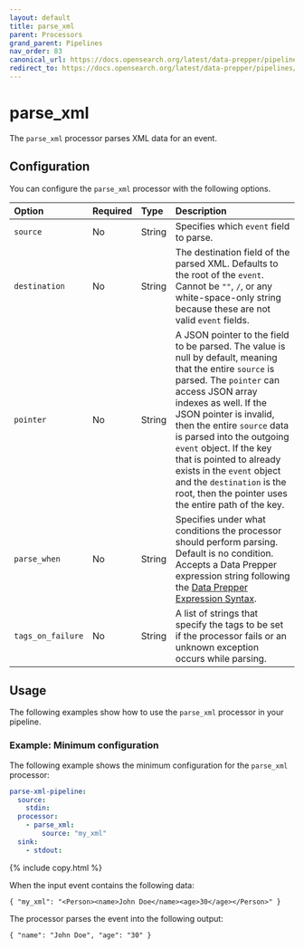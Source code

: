 ```yaml
---
layout: default
title: parse_xml
parent: Processors
grand_parent: Pipelines
nav_order: 83
canonical_url: https://docs.opensearch.org/latest/data-prepper/pipelines/configuration/processors/parse-xml/
redirect_to: https://docs.opensearch.org/latest/data-prepper/pipelines/configuration/processors/parse-xml/
---
```


# parse_xml

The `parse_xml` processor parses XML data for an event.

## Configuration

You can configure the `parse_xml` processor with the following options.

| Option | Required | Type | Description |
| :--- | :--- | :--- | :--- | 
| `source` | No | String | Specifies which `event` field to parse. |
| `destination` | No | String | The destination field of the parsed XML. Defaults to the root of the `event`. Cannot be `""`, `/`, or any white-space-only string because these are not valid `event` fields. |
| `pointer` | No | String | A JSON pointer to the field to be parsed. The value is null by default, meaning that the entire `source` is parsed. The `pointer` can access JSON array indexes as well. If the JSON pointer is invalid, then the entire `source` data is parsed into the outgoing `event` object. If the key that is pointed to already exists in the `event` object and the `destination` is the root, then the pointer uses the entire path of the key. |
| `parse_when` | No | String | Specifies under what conditions the processor should perform parsing. Default is no condition. Accepts a Data Prepper expression string following the [Data Prepper Expression Syntax]({{site.url}}{{site.baseurl}}/data-prepper/pipelines/expression-syntax/). |
| `tags_on_failure` | No | String | A list of strings that specify the tags to be set if the processor fails or an unknown exception occurs while parsing. 

## Usage

The following examples show how to use the `parse_xml` processor in your pipeline.

### Example: Minimum configuration

The following example shows the minimum configuration for the `parse_xml` processor:

```yaml
parse-xml-pipeline:
  source:
    stdin:
  processor:
    - parse_xml:
        source: "my_xml"
  sink:
    - stdout:
```
{% include copy.html %}

When the input event contains the following data:

```
{ "my_xml": "<Person><name>John Doe</name><age>30</age></Person>" }
```

The processor parses the event into the following output:

```
{ "name": "John Doe", "age": "30" }
```